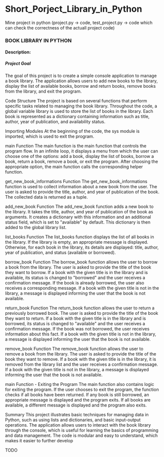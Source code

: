 # Short_Porject_Library_in_Python
Mine project in python (project.py -> code, test_project.py -> code which can check the correctness of the actuall project code)

### BOOK LIBRARY IN PYTHON
#### Description:

##### Project Goal
The goal of this project is to create a simple console application to manage a book library. The application allows users to add new books to the library, display the list of available books, borrow and return books, remove books from the library, and exit the program.


Code Structure
The project is based on several functions that perform specific tasks related to managing the book library. Throughout the code, a global variable library is used to store the list of books in the library. Each book is represented as a dictionary containing information such as title, author, year of publication, and availability status.


Importing Modules
At the beginning of the code, the sys module is imported, which is used to exit the program.


main Function
The main function is the main function that controls the program flow. In an infinite loop, it displays a menu from which the user can choose one of the options: add a book, display the list of books, borrow a book, return a book, remove a book, or exit the program. After choosing the appropriate option, the main function calls the corresponding helper function.


get_new_book_informations Function
The get_new_book_informations function is used to collect information about a new book from the user. The user is asked to provide the title, author, and year of publication of the book. The collected data is returned as a tuple.


add_new_book Function
The add_new_book function adds a new book to the library. It takes the title, author, and year of publication of the book as arguments. It creates a dictionary with this information and an additional status field, which is set to "available" by default. This dictionary is then added to the global library list.


list_books Function
The list_books function displays the list of all books in the library. If the library is empty, an appropriate message is displayed. Otherwise, for each book in the library, its details are displayed: title, author, year of publication, and status (available or borrowed).


borrow_book Function
The borrow_book function allows the user to borrow a book from the library. The user is asked to provide the title of the book they want to borrow. If a book with the given title is in the library and is available, its status is changed to "borrowed" and the user receives a confirmation message. If the book is already borrowed, the user also receives a corresponding message. If a book with the given title is not in the library, a message is displayed informing the user that the book is not available.


return_book Function
The return_book function allows the user to return a previously borrowed book. The user is asked to provide the title of the book they want to return. If a book with the given title is in the library and is borrowed, its status is changed to "available" and the user receives a confirmation message. If the book was not borrowed, the user receives information about this fact. If a book with the given title is not in the library, a message is displayed informing the user that the book is not available.


remove_book Function
The remove_book function allows the user to remove a book from the library. The user is asked to provide the title of the book they want to remove. If a book with the given title is in the library, it is removed from the library list and the user receives a confirmation message. If a book with the given title is not in the library, a message is displayed informing the user that the book is not available.


main Function - Exiting the Program
The main function also contains logic for exiting the program. If the user chooses to exit the program, the function checks if all books have been returned. If any book is still borrowed, an appropriate message is displayed and the program exits. If all books are available, a different message is displayed and the program also exits.

Summary
This project illustrates basic techniques for managing data in Python, such as using lists and dictionaries, and basic input-output operations. The application allows users to interact with the book library through the console, which is useful for learning the basics of programming and data management. The code is modular and easy to understand, which makes it easier to further develop

TODO
